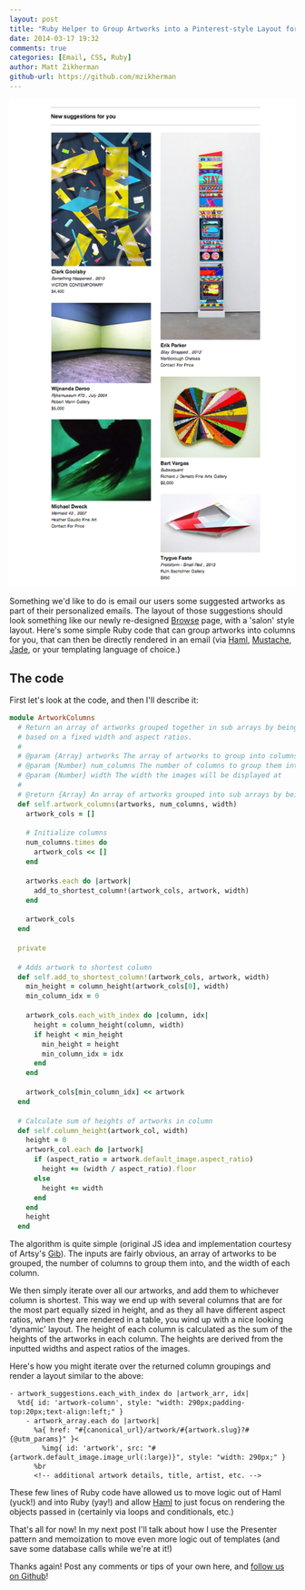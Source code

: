 ```yaml
---
layout: post
title: "Ruby Helper to Group Artworks into a Pinterest-style Layout for Email"
date: 2014-03-17 19:32
comments: true
categories: [Email, CSS, Ruby]
author: Matt Zikherman
github-url: https://github.com/mzikherman
---
```


![Example of two column layout](/images/2014-03-17-ruby-helper-to-group-artworks-into-a-pinterest-style-layout-for-email/two-column-layout.png)

Something we'd like to do is email our users some suggested artworks as part of their personalized emails. The layout of those suggestions should look something like our newly re-designed [Browse](https://artsy.net/browse/artworks?price_range=-1%3A1000000000000) page, with a 'salon' style layout. Here's some simple Ruby code that can group artworks into columns for you, that can then be directly rendered in an email (via [Haml](http://haml.info/), [Mustache](http://mustache.github.io/), [Jade](http://jade-lang.com/), or your templating language of choice.)

<!-- more -->


## The code

First let's look at the code, and then I'll describe it:

``` ruby
module ArtworkColumns
  # Return an array of artworks grouped together in sub arrays by being added to the shortest 'column'
  # based on a fixed width and aspect ratios.
  #
  # @param {Array} artworks The array of artworks to group into columns
  # @param {Number} num_columns The number of columns to group them into
  # @param {Number} width The width the images will be displayed at
  #
  # @return {Array} An array of artworks grouped into sub arrays by being added to the shortest one.
  def self.artwork_columns(artworks, num_columns, width)
    artwork_cols = []

    # Initialize columns
    num_columns.times do
      artwork_cols << []
    end

    artworks.each do |artwork|
      add_to_shortest_column!(artwork_cols, artwork, width)
    end

    artwork_cols
  end

  private

  # Adds artwork to shortest column
  def self.add_to_shortest_column!(artwork_cols, artwork, width)
    min_height = column_height(artwork_cols[0], width)
    min_column_idx = 0

    artwork_cols.each_with_index do |column, idx|
      height = column_height(column, width)
      if height < min_height
        min_height = height
        min_column_idx = idx
      end
    end

    artwork_cols[min_column_idx] << artwork
  end

  # Calculate sum of heights of artworks in column
  def self.column_height(artwork_col, width)
    height = 0
    artwork_col.each do |artwork|
      if (aspect_ratio = artwork.default_image.aspect_ratio)
        height += (width / aspect_ratio).floor
      else
        height += width
      end
    end
    height
  end
```

The algorithm is quite simple (original JS idea and implementation courtesy of Artsy's [Gib](https://github.com/gib)). The inputs are fairly obvious, an array of artworks to be grouped, the number of columns to group them into, and the width of each column.

We then simply iterate over all our artworks, and add them to whichever column is shortest. This way we end up with several columns that are for the most part equally sized in height, and as they all have different aspect ratios, when they are rendered in a table, you wind up with a nice looking 'dynamic' layout. The height of each column is calculated as the sum of the heights of the artworks in each column. The heights are derived from the inputted widths and aspect ratios of the images.

Here's how you might iterate over the returned column groupings and render a layout similar to the above:

``` haml
- artwork_suggestions.each_with_index do |artwork_arr, idx|
  %td{ id: 'artwork-column', style: "width: 290px;padding-top:20px;text-align:left;" }
    - artwork_array.each do |artwork|
      %a{ href: "#{canonical_url}/artwork/#{artwork.slug}?#{@utm_params}" }<
        %img{ id: 'artwork', src: "#{artwork.default_image.image_url(:large)}", style: "width: 290px;" }
      %br
      <!-- additional artwork details, title, artist, etc. -->
```

These few lines of Ruby code have allowed us to move logic out of Haml (yuck!) and into Ruby (yay!) and allow [Haml](http://haml.info/) to just focus on rendering the objects passed in (certainly via loops and conditionals, etc.)


That's all for now! In my next post I'll talk about how I use the Presenter pattern and memoization to move even more logic out of templates (and save some database calls while we're at it!)

Thanks again! Post any comments or tips of your own here, and [follow us on Github](https://github.com/artsy)!